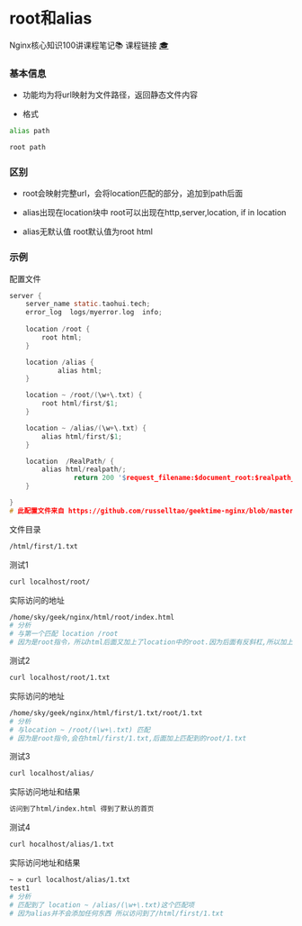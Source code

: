 # root和alias

Nginx核心知识100讲课程笔记:books:
课程链接 [:mortar_board:](https://time.geekbang.org/course/detail/100020301-72403)

### 基本信息

+ 功能均为将url映射为文件路径，返回静态文件内容

+ 格式

```bash
alias path

root path
```

### 区别

+ root会映射完整url，会将location匹配的部分，追加到path后面

+ alias出现在location块中 root可以出现在http,server,location, if in location

+ alias无默认值 root默认值为root html

### 示例

配置文件
```c
server {
	server_name static.taohui.tech;
	error_log  logs/myerror.log  info;
	
	location /root {
		root html;
	}

	location /alias {
    		alias html;
	}

	location ~ /root/(\w+\.txt) {
		root html/first/$1;
	}

	location ~ /alias/(\w+\.txt) {
		alias html/first/$1;
	}

	location  /RealPath/ {
		alias html/realpath/;
                return 200 '$request_filename:$document_root:$realpath_root\n';
	}

}
# 此配置文件来自 https://github.com/russelltao/geektime-nginx/blob/master/examples/static.conf
```

文件目录

```bash
/html/first/1.txt
```

测试1

```bash
curl localhost/root/
```

实际访问的地址

```bash
/home/sky/geek/nginx/html/root/index.html
# 分析
# 与第一个匹配 location /root
# 因为是root指令，所以html后面又加上了location中的root.因为后面有反斜杠,所以加上了index.html
```

测试2

```bash
curl localhost/root/1.txt
```

实际访问的地址

```bash
/home/sky/geek/nginx/html/first/1.txt/root/1.txt
# 分析
# 与location ~ /root/(\w+\.txt) 匹配
# 因为是root指令,会在html/first/1.txt,后面加上匹配到的root/1.txt
```

测试3

```bash
curl localhost/alias/
```

实际访问地址和结果

```bash
访问到了html/index.html 得到了默认的首页
```

测试4

```bash
curl hocalhost/alias/1.txt
```

实际访问地址和结果

```bash
~ » curl localhost/alias/1.txt                       
test1
# 分析 
# 匹配到了 location ~ /alias/(\w+\.txt)这个匹配项
# 因为alias并不会添加任何东西 所以访问到了/html/first/1.txt
```